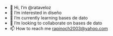 - 👋 Hi, I’m @rataveloz
- 👀 I’m interested in diseño
- 🌱 I’m currently learning bases de dato
- 💞️ I’m looking to collaborate on bases de dato
- 📫 How to reach me rapinoch2003@yahoo.com

<!---
rataveloz/rataveloz is a ✨ special ✨ repository because its `README.md` (this file) appears on your GitHub profile.
You can click the Preview link to take a look at your changes.
--->
